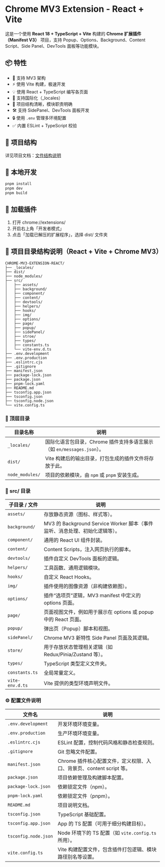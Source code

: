 # Chrome MV3 Extension - React + Vite

这是一个使用 **React 18 + TypeScript + Vite** 构建的 **Chrome 扩展插件（Manifest V3）** 项目，支持 Popup、Options、Background、Content Script、Side Panel、DevTools 面板等功能模块。

## 📦 特性

- 🌟 支持 MV3 架构
- ⚡ 使用 Vite 构建，极速开发
- 💡 使用 React + TypeScript 编写各页面
- 📜 支持国际化（_locales）
- 📁 项目结构清晰，模块职责明确
- 🛠️ 支持 SidePanel、DevTools 面板开发
- 🔒 使用 `.env` 管理多环境配置
- ✅ 内置 ESLint + TypeScript 校验

## 📁 项目结构

详见项目文档：[文件结构说明](##📁-项目目录结构说明react--vite--chrome-mv3)

## 🧪 本地开发

```bash
pnpm install
pnpm dev
pnpm build
```
## 🧩 加载插件
1. 打开 chrome://extensions/
2. 开启右上角「开发者模式」
3. 点击「加载已解压的扩展程序」，选择 dist/ 文件夹

## 📁 项目目录结构说明（React + Vite + Chrome MV3）

```text
CHROME-MV3-EXTENSION-REACT/
├── _locales/
├── dist/
├── node_modules/
├── src/
│   ├── assets/
│   ├── background/
│   ├── component/
│   ├── content/
│   ├── devtools/
│   ├── helpers/
│   ├── hooks/
│   ├── img/
│   ├── options/
│   ├── page/
│   ├── popup/
│   ├── sidePanel/
│   ├── stroe/
│   ├── types/
│   ├── constants.ts
│   └── vite-env.d.ts
├── .env.development
├── .env.production
├── .eslintrc.cjs
├── .gitignore
├── manifest.json
├── package-lock.json
├── package.json
├── pnpm-lock.yaml
├── README.md
├── tsconfig.app.json
├── tsconfig.json
├── tsconfig.node.json
└── vite.config.ts
```

### 📁 顶层目录

| 目录名称         | 说明                                                                 |
|------------------|----------------------------------------------------------------------|
| `_locales/`      | 国际化语言包目录，Chrome 插件支持多语言展示（如 `en/messages.json`）。 |
| `dist/`          | Vite 构建后的输出目录，打包生成的插件文件将存放于此。                    |
| `node_modules/`  | 项目的依赖模块，由 `npm` 或 `pnpm` 安装生成。                           |


### 📁 src/ 目录

| 子目录 / 文件        | 说明                                                                 |
|----------------------|----------------------------------------------------------------------|
| `assets/`            | 存放静态资源（图标、样式等）。                                        |
| `background/`        | MV3 的 Background Service Worker 脚本（事件监听、消息处理、初始化逻辑等）。|
| `component/`         | 通用的 React UI 组件封装。                                             |
| `content/`           | Content Scripts，注入网页执行的脚本。                                 |
| `devtools/`          | 插件自定义 DevTools 面板的逻辑。                                       |
| `helpers/`           | 工具函数、通用逻辑模块。                                               |
| `hooks/`             | 自定义 React Hooks。                                                  |
| `img/`               | 插件使用的图像资源（非构建依赖图）。                                   |
| `options/`           | 插件“选项页”逻辑，MV3 manifest 中定义的 options 页面。                |
| `page/`              | 页面视图文件，例如用于展示在 options 或 popup 中的 React 页面。       |
| `popup/`             | 弹出页（Popup）脚本和视图。                                           |
| `sidePanel/`         | Chrome MV3 新特性 Side Panel 页面及其逻辑。                           |
| `store/`             | 用于存放状态管理相关逻辑（如 Redux/Pinia/Zustand 等）。|
| `types/`             | TypeScript 类型定义文件夹。                                            |
| `constants.ts`       | 全局常量定义。                                                        |
| `vite-env.d.ts`      | Vite 提供的类型环境声明文件。                                         |

### ⚙️ 配置文件说明
| 文件名                 | 说明                                                                 |
|------------------------|----------------------------------------------------------------------|
| `.env.development`     | 开发环境环境变量。                                                    |
| `.env.production`      | 生产环境环境变量。                                                    |
| `.eslintrc.cjs`        | ESLint 配置，控制代码风格和静态检查规则。                             |
| `.gitignore`           | Git 忽略文件配置。                                                     |
| `manifest.json`        | Chrome 插件核心配置文件，定义权限、入口、背景页、content script 等。 |
| `package.json`         | 项目依赖管理及构建脚本配置。                                           |
| `package-lock.json`    | 依赖锁定文件（npm）。                                                  |
| `pnpm-lock.yaml`       | 依赖锁定文件（pnpm）。                                                 |
| `README.md`            | 项目说明文档。                                                         |
| `tsconfig.json`        | TypeScript 基础配置。                                                  |
| `tsconfig.app.json`    | App 的 TS 配置（可用于细分构建目标）。                                 |
| `tsconfig.node.json`   | Node 环境下的 TS 配置（如 `vite.config.ts` 所用）。                   |
| `vite.config.ts`       | Vite 构建配置文件，包含插件打包逻辑、模块路径别名等设置。              |
